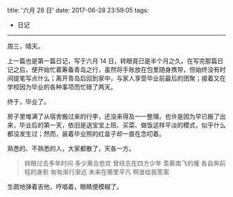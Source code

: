 title: '六月 28 日'
date: 2017-06-28 23:59:05
tags:
- 日记
---
周三，晴天。

上一篇也是第一篇日记，写于六月 14 日，转眼竟已是半个月之久。在写完那篇日记之后，便开始忙着筹备青岛之行，虽然将手账放在包里随身携带，但始终没有时间提笔写点什么；离开青岛后回到家中，与家人享受毕业前最后的团聚；接着又在学校因为毕业的各种事项而忙碌了两天。

终于，毕业了。

房子里堆满了从宿舍搬过来的行李，还没来得及一一整理。也许是因为早已搬了出来，毕业后的第一天，依旧是送宝宝上班、买菜、做饭这样平淡的模式，似乎什么都没发生过；然而，装着毕业照的红盒子却一直在念叨着。

熟悉的、不熟悉的人，大家都散了，天各一方。

> 转眼过去多年时间 多少离合悲欢
> 曾经志在四方少年 羡慕南飞的雁
> 各自奔前程的身影 匆匆渐行渐远
> 未来在哪里平凡 啊谁给我答案

生疏地弹着吉他，哼唱着，眼睛便模糊了。
